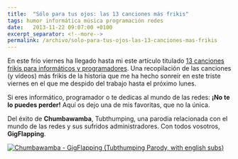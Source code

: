 ```yaml
---
title:  "Sólo para tus ojos: las 13 canciones más frikis"
tags: humor informática música programación redes
date:   2013-11-22 09:07:00 +0100
excerpt_separator: <!--more-->
permalink: /archivo/solo-para-tus-ojos-las-13-canciones-mas-frikis
---
```


En este frío viernes ha llegado hasta mi este artículo titulado [13 canciones frikis para informáticos y programadores](https://www.emezeta.com/articulos/13-canciones-frikis-para-informaticos-y-programadores). Una recopilación de las canciones (y vídeos) más frikis de la historia que me ha hecho sonreír en este triste viernes en el que me despido del trabajo hasta el próximo lunes.

Si eres informático, programador o te dedicas al mundo de las redes: **¡No te lo puedes perder!** Aquí os dejo una de mis favoritas, que no la única.

Del éxito de **Chumbawamba**, Tubthumping, una parodia relacionada con el mundo de las redes y sus sufridos administradores. Con todos vosotros, **GigFlapping**.

[![Chumbawamba - GigFlapping (Tubthumping Parody, with english subs)](https://img.youtube.com/vi/9k6A0ZlhTyw/mqdefault.jpg)](https://www.youtube.com/watch?v=9k6A0ZlhTyw)
